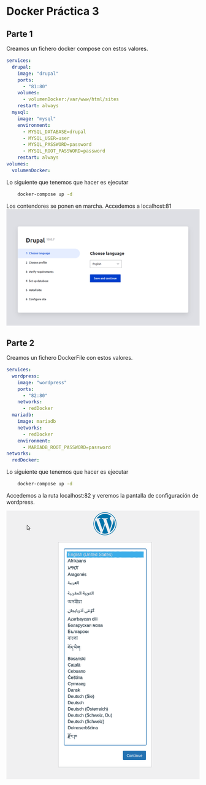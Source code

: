 # Docker Práctica 3

## Parte 1

Creamos un fichero docker compose con estos valores.

```yml
services:
  drupal:
    image: "drupal"
    ports:
      - "81:80"
    volumes:
      - volumenDocker:/var/www/html/sites
    restart: always 
  mysql:
    image: "mysql"
    environment:
      - MYSQL_DATABASE=drupal
      - MYSQL_USER=user
      - MYSQL_PASSWORD=password
      - MYSQL_ROOT_PASSWORD=password
    restart: always
volumes:
  volumenDocker:
```

Lo siguiente que tenemos que hacer es ejecutar

```bash
    docker-compose up -d
```

Los contendores se ponen en marcha.
Accedemos a localhost:81
![img/drupal.png](./img/drupal.png)

## Parte 2

Creamos un fichero DockerFile con estos valores.

```yml
services:
  wordpress:
    image: "wordpress"
    ports:
      - "82:80"
    networks:
      - redDocker
  mariadb:
    image: mariadb
    networks:
      - redDocker
    environment:
      - MARIADB_ROOT_PASSWORD=password
networks:
  redDocker:
```

Lo siguiente que tenemos que hacer es ejecutar

```bash
    docker-compose up -d
```

Accedemos a la ruta localhost:82 y veremos la pantalla de configuración de wordpress.

![wordpress](img/wordpress.png)
